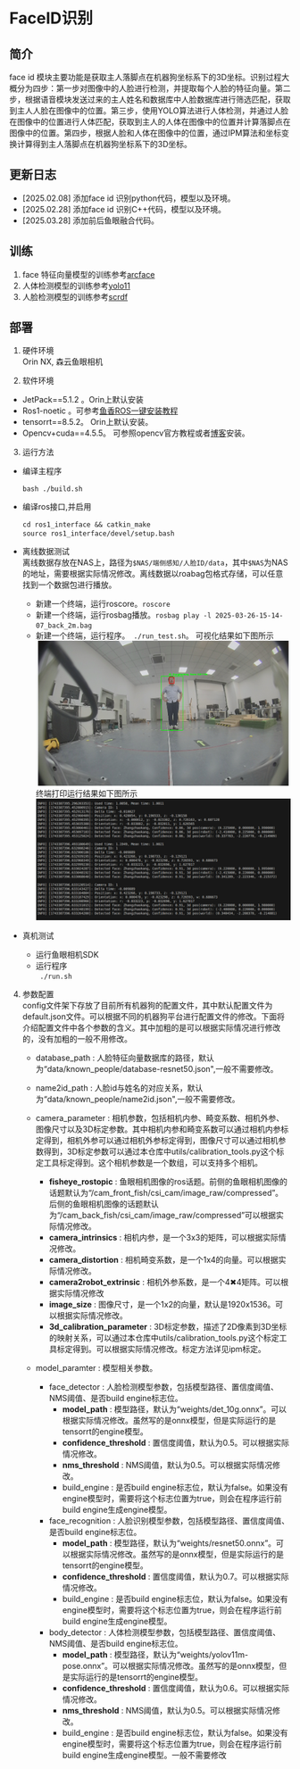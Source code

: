 # FaceID识别

## 简介
face id 模块主要功能是获取主人落脚点在机器狗坐标系下的3D坐标。识别过程大概分为四步：第一步对图像中的人脸进行检测，并提取每个人脸的特征向量。第二步，根据语音模块发送过来的主人姓名和数据库中人脸数据库进行筛选匹配，获取到主人人脸在图像中的位置。第三步，使用YOLO算法进行人体检测，并通过人脸在图像中的位置进行人体匹配，获取到主人的人体在图像中的位置并计算落脚点在图像中的位置。第四步，根据人脸和人体在图像中的位置，通过IPM算法和坐标变换计算得到主人落脚点在机器狗坐标系下的3D坐标。

## 更新日志
* [2025.02.08]  添加face id 识别python代码，模型以及环境。
* [2025.02.28] 添加face id 识别C++代码，模型以及环境。
* [2025.03.28] 添加前后鱼眼融合代码。



## 训练

1. face 特征向量模型的训练参考[arcface](https://github.com/deepinsight/insightface/tree/master/recognition/arcface_torch)   
2. 人体检测模型的训练参考[yolo11](https://docs.ultralytics.com/modes/train/#usage-examples)
3. 人脸检测模型的训练参考[scrdf](https://github.com/deepinsight/insightface/tree/master/detection/scrfd)

## 部署

1. 硬件环境  
Orin NX, 森云鱼眼相机

2. 软件环境
* JetPack==5.1.2 。Orin上默认安装
* Ros1-noetic 。可参考[鱼香ROS一键安装教程](https://fishros.org.cn/forum/topic/20/%E5%B0%8F%E9%B1%BC%E7%9A%84%E4%B8%80%E9%94%AE%E5%AE%89%E8%A3%85%E7%B3%BB%E5%88%97?lang=en-US)
* tensorrt==8.5.2。 Orin上默认安装。
* Opencv+cuda==4.5.5。 可参照opencv官方教程或者[博客](https://blog.csdn.net/m0_64293675/article/details/142127890)安装。


3. 运行方法 
* 编译主程序  
    ```
    bash ./build.sh
    ```
* 编译ros接口,并启用  
    ```
    cd ros1_interface && catkin_make
    source ros1_interface/devel/setup.bash
    ```

* 离线数据测试  
    离线数据存放在NAS上，路径为```$NAS/端侧感知/人脸ID/data```，其中```$NAS```为NAS的地址，需要根据实际情况修改。离线数据以roabag包格式存储，可以任意找到一个数据包进行播放。   
    * 新建一个终端，运行roscore。```roscore```
    * 新建一个终端，运行rosbag播放。```rosbag play -l 2025-03-26-15-14-07_back_2m.bag```
    * 新建一个终端，运行程序。``` ./run_test.sh```。 可视化结果如下图所示   
    ![image](./doc/离线测试结果可视化.png)   
    终端打印运行结果如下图所示   
    ![image](./doc/离线测试终端结果展示.png)
       
        
* 真机测试
    * 运行鱼眼相机SDK
    * 运行程序   
    ``` ./run.sh```


4. 参数配置   
config文件架下存放了目前所有机器狗的配置文件，其中默认配置文件为default.json文件。可以根据不同的机器狗平台进行配置文件的修改。下面将介绍配置文件中各个参数的含义。其中加粗的是可以根据实际情况进行修改的，没有加粗的一般不用修改。   
    * database_path : 人脸特征向量数据库的路径，默认为“data/known_people/database-resnet50.json",一般不需要修改。
    * name2id_path : 人脸id与姓名的对应关系，默认为“data/known_people/name2id.json",一般不需要修改。
    * camera_parameter : 相机参数，包括相机内参、畸变系数、相机外参、图像尺寸以及3D标定参数。其中相机内参和畸变系数可以通过相机内参标定得到，相机外参可以通过相机外参标定得到，图像尺寸可以通过相机参数得到，3D标定参数可以通过本仓库中utils/calibration_tools.py这个标定工具标定得到。这个相机参数是一个数组，可以支持多个相机。
        * **fisheye_rostopic** : 鱼眼相机图像的ros话题。前侧的鱼眼相机图像的话题默认为“/cam_front_fish/csi_cam/image_raw/compressed”。后侧的鱼眼相机图像的话题默认为“/cam_back_fish/csi_cam/image_raw/compressed”可以根据实际情况修改。
        * **camera_intrinsics** : 相机内参，是一个3x3的矩阵，可以根据实际情况修改。
        * **camera_distortion** : 相机畸变系数，是一个1x4的向量。可以根据实际情况修改。
        * **camera2robot_extrinsic** : 相机外参系数，是一个4✖4矩阵。可以根据实际情况修改
        * **image_size** : 图像尺寸，是一个1x2的向量，默认是1920x1536。可以根据实际情况修改。
        * **3d_calibration_parameter** : 3D标定参数，描述了2D像素到3D坐标的映射关系，可以通过本仓库中utils/calibration_tools.py这个标定工具标定得到。可以根据实际情况修改。标定方法详见ipm标定。

    * model_paramter : 模型相关参数。
        * face_detector : 人脸检测模型参数，包括模型路径、置信度阈值、NMS阈值、是否build engine标志位。
            * **model_path** : 模型路径，默认为“weights/det_10g.onnx”。可以根据实际情况修改。虽然写的是onnx模型，但是实际运行的是tensorrt的engine模型。
            * **confidence_threshold** : 置信度阈值，默认为0.5。可以根据实际情况修改。
            * **nms_threshold** : NMS阈值，默认为0.5。可以根据实际情况修改。
            * build_engine : 是否build engine标志位，默认为false。如果没有engine模型时，需要将这个标志位置为true，则会在程序运行前build engine生成engine模型。
        * face_recognition : 人脸识别模型参数，包括模型路径、置信度阈值、是否build engine标志位。
            * **model_path** : 模型路径，默认为“weights/resnet50.onnx”。可以根据实际情况修改。虽然写的是onnx模型，但是实际运行的是tensorrt的engine模型。
            * **confidence_threshold** : 置信度阈值，默认为0.7。可以根据实际情况修改。
            * build_engine : 是否build engine标志位，默认为false。如果没有engine模型时，需要将这个标志位置为true，则会在程序运行前build engine生成engine模型。
        * body_detector : 人体检测模型参数，包括模型路径、置信度阈值、NMS阈值、是否build engine标志位。
            * **model_path** : 模型路径，默认为“weights/yolov11m-pose.onnx”。可以根据实际情况修改。虽然写的是onnx模型，但是实际运行的是tensorrt的engine模型。
            * **confidence_threshold** : 置信度阈值，默认为0.6。可以根据实际情况修改。
            * **nms_threshold** : NMS阈值，默认为0.5。可以根据实际情况修改。
            * build_engine : 是否build engine标志位，默认为false。如果没有engine模型时，需要将这个标志位置为true，则会在程序运行前build engine生成engine模型。一般不需要修改
    